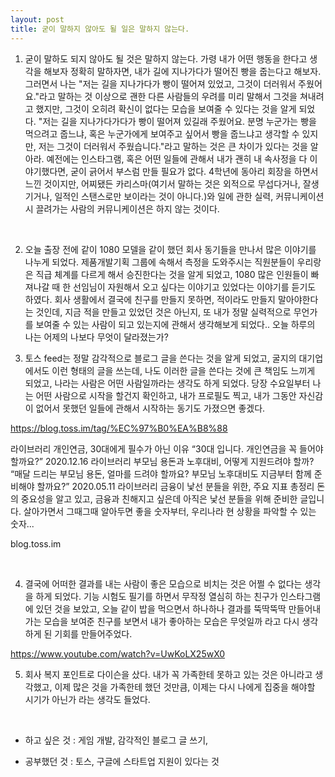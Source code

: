 ```yaml
---
layout: post
title: 굳이 말하지 않아도 될 일은 말하지 않는다.
---
```


1. 굳이 말하도 되지 않아도 될 것은 말하지 않는다. 가령 내가 어떤 행동을 한다고 생각을 해보자 정확히 말하자면, 내가 길에 지나가다가 떨어진 빵을 줍는다고 해보자. 그러면서 나는 "저는 길을 지나가다가 빵이 떨어져 있었고, 그것이 더러워서 주웠어요."라고 말하는 것 이상으로 괜한 다른 사람들의 우려를 미리 말해서 그것을 쳐내려고 했지만, 그것이 오히려 확신이 없다는 모습을 보여줄 수 있다는 것을 알게 되었다. "저는 길을 지나가다가다가 빵이 떨어져 있길래 주웠어요. 분명 누군가는 빵을 먹으려고 줍느냐, 혹은 누군가에게 보여주고 싶어서 빵을 줍느냐고 생각할 수 있지만, 저는 그것이 더러워서 주웠습니다."라고 말하는 것은 큰 차이가 있다는 것을 알아라. 예전에는 인스타그램, 혹은 어떤 일들에 관해서 내가 괜히 내 속사정을 다 이야기했다면, 굳이 긁어서 부스럼 만들 필요가 없다. 4학년에 동아리 회장을 하면서 느낀 것이지만, 어찌됐든 카리스마(여기서 말하는 것은 외적으로 무섭다거나, 잘생기거나, 일적인 스탠스로만 보이라는 것이 아니다.)와 일에 관한 실력, 커뮤니케이션 시 끌려가는 사람의 커뮤니케이션은 하지 않는 것이다.

​

2. 오늘 출장 전에 같이 1080 모델을 같이 했던 회사 동기들을 만나서 많은 이야기를 나누게 되었다. 제품개발기획 그룹에 속해서 측정을 도와주시는 직원분들이 우리랑은 직급 체계를 다르게 해서 승진한다는 것을 알게 되었고, 1080 많은 인원들이 빠져나갈 때 한 선임님이 자원해서 오고 싶다는 이야기고 있었다는 이야기를 듣기도 하였다. 회사 생활에서 결국에 친구를 만들지 못하면, 적이라도 만들지 말아야한다는 것인데, 지금 적을 만들고 있었던 것은 아닌지, 또 내가 정말 실력적으로 무언가를 보여줄 수 있는 사람이 되고 있는지에 관해서 생각해보게 되었다.. 오늘 하루의 나는 어제의 나보다 무엇이 달라졌는가?

3. 토스 feed는 정말 감각적으로 블로그 글을 쓴다는 것을 알게 되었고, 굴지의 대기업에서도 이런 형태의 글을 쓰는데, 나도 이러한 글을 쓴다는 것에 큰 책임도 느끼게 되었고, 나라는 사람은 어떤 사람일까라는 생각도 하게 되었다. 당장 수요일부터 나는 어떤 사람으로 시작을 할건지 확인하고, 내가 프로필도 찍고, 내가 그동안 자신감이 없어서 못했던 일들에 관해서 시작하는 동기도 가졌으면 좋겠다.

https://blog.toss.im/tag/%EC%97%B0%EA%B8%88

라이브러리 개인연금, 30대에게 필수가 아닌 이유 “30대 입니다. 개인연금을 꼭 들어야 할까요?” 2020.12.16 라이브러리 부모님 용돈과 노후대비, 어떻게 지원드려야 할까? “매달 드리는 부모님 용돈, 얼마를 드려야 할까요? 부모님 노후대비도 지금부터 함께 준비해야 할까요?” 2020.05.11 라이브러리 금융이 낯선 분들을 위한, 주요 지표 총정리 돈의 중요성을 알고 있고, 금융과 친해지고 싶은데 아직은 낯선 분들을 위해 준비한 글입니다. 살아가면서 그때그때 알아두면 좋을 숫자부터, 우리나라 현 상황을 파악할 수 있는 숫자...

blog.toss.im

​

4. 결국에 어떠한 결과를 내는 사람이 좋은 모습으로 비치는 것은 어쩔 수 없다는 생각을 하게 되었다. 기능 시험도 필기를 하면서 무작정 열심히 하는 친구가 인스타그램에 있던 것을 보았고, 오늘 같이 밥을 먹으면서 하나하나 결과를 뚝딱뚝딱 만들어내가는 모습을 보여준 친구를 보면서 내가 좋아하는 모습은 무엇일까 라고 다시 생각하게 된 기회를 만들어주었다. 

https://www.youtube.com/watch?v=UwKoLX25wX0


5. 회사 복지 포인트로 다이슨을 샀다. 내가 꼭 가족한테 못하고 있는 것은 아니라고 생각했고, 이제 많은 것을 가족한테 했던 것만큼, 이제는 다시 나에게 집중을 해야할 시기가 아닌가 라는 생각도 들었다. 

​

- 하고 싶은 것 : 게임 개발, 감각적인 블로그 글 쓰기, 

- 공부했던 것 : 토스, 구글에 스타트업 지원이 있다는 것